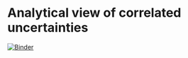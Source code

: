 # Analytical view of correlated uncertainties
[![Binder](https://mybinder.org/badge_logo.svg)](https://mybinder.org/v2/gh/PacoCosta/AnalyticView_UncertaintyCorrelations.git/HEAD)
